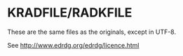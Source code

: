 # KRADFILE/RADKFILE

These are the same files as the originals, except in UTF-8.

See http://www.edrdg.org/edrdg/licence.html

